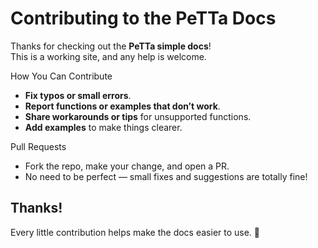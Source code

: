# Contributing to the PeTTa Docs

Thanks for checking out the **PeTTa simple docs**!  
This is a working site, and any help is welcome.  

How You Can Contribute

- **Fix typos or small errors**.  
- **Report functions or examples that don’t work**.  
- **Share workarounds or tips** for unsupported functions.  
- **Add examples** to make things clearer.  

Pull Requests

- Fork the repo, make your change, and open a PR.  
- No need to be perfect — small fixes and suggestions are totally fine!  

## Thanks!

Every little contribution helps make the docs easier to use. 🚀
